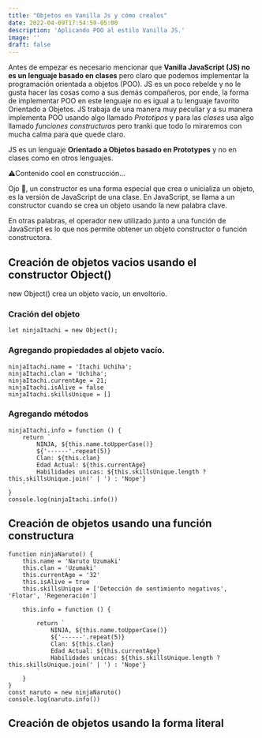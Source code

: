 ```yaml
---
title: "Objetos en Vanilla Js y cómo crealos"
date: 2022-04-09T17:54:59-05:00
description: 'Aplicando POO al estilo Vanilla JS.'
image: ''
draft: false
---
```


Antes de empezar es necesario mencionar que **Vanilla JavaScript (JS) no es un lenguaje basado 
en clases** pero claro que podemos implementar la programación orientada a objetos (POO). JS es un poco rebelde y no le gusta hacer las cosas como a sus demás compañeros, por ende, la forma de implementar POO en este lenguaje no es igual  a tu lenguaje favorito Orientado a Objetos. JS trabaja de una manera muy peculiar y a su manera implementa POO usando algo llamado *Prototipos* y para las *clases* usa algo llamado *funciones constructuras* pero tranki que todo lo miraremos con mucha calma para que quede claro.

JS es un lenguaje **Orientado a Objetos basado en Prototypes** y no en 
clases como en otros lenguajes. 

⚠️Contenido cool en construcción...

Ojo 👀, un constructor es una forma especial que crea o unicializa un objeto, es 
la versión de JavaScript de una clase. En JavaScript, se llama a un constructor 
cuando se crea un objeto usando la new palabra clave.

En otras palabras, el operador new utilizado junto a una función de JavaScript es 
lo que nos permite obtener un objeto constructor o función 
constructora.

## Creación de objetos vacios usando el constructor Object()
new Object() crea un objeto vacío, un envoltorio.
### Cración del objeto
```JS
let ninjaItachi = new Object();
```
### Agregando propiedades al objeto vacío.
```JS
ninjaItachi.name = 'Itachi Uchiha';
ninjaItachi.clan = 'Uchiha';
ninjaItachi.currentAge = 21;
ninjaItachi.isAlive = false
ninjaItachi.skillsUnique = []
```

### Agregando métodos
```JS
ninjaItachi.info = function () {
    return `
        NINJA, ${this.name.toUpperCase()}
        ${'------'.repeat(5)}
        Clan: ${this.clan}
        Edad Actual: ${this.currentAge}
        Habilidades unicas: ${this.skillsUnique.length ? this.skillsUnique.join(' | ') : 'Nope'}
    `
}
console.log(ninjaItachi.info())
```


## Creación de objetos usando una función constructura 
```JS
function ninjaNaruto() {
    this.name = 'Naruto Uzumaki'
    this.clan = 'Uzumaki'
    this.currentAge = '32'
    this.isAlive = true
    this.skillsUnique = ['Detección de sentimiento negativos', 'Flotar', 'Regeneración']

    this.info = function () {
       
        return `
            NINJA, ${this.name.toUpperCase()}
            ${'------'.repeat(5)}
            Clan: ${this.clan}
            Edad Actual: ${this.currentAge}
            Habilidades unicas: ${this.skillsUnique.length ? this.skillsUnique.join(' | ') : 'Nope'}
        `
    }
}
const naruto = new ninjaNaruto()
console.log(naruto.info())
```

## Creación de objetos usando la forma literal 